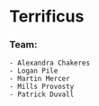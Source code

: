 # Terrificus

### Team:
    - Alexandra Chakeres
    - Logan Pile
    - Martin Mercer
    - Mills Provosty
    - Patrick Duvall
